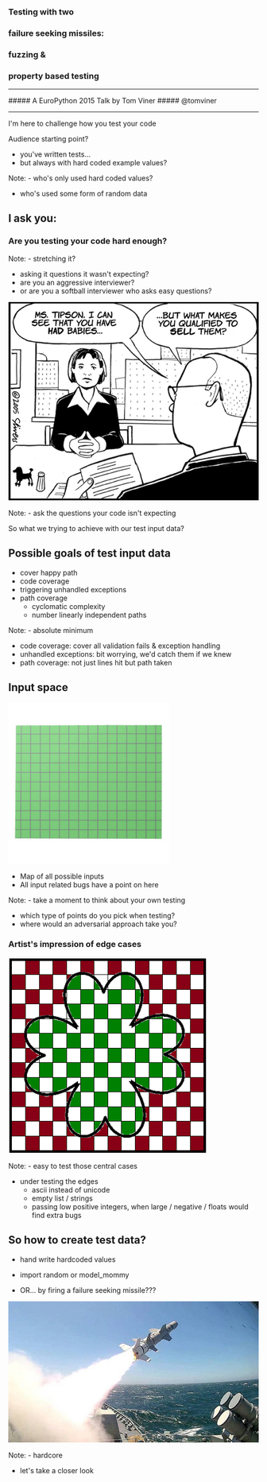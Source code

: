 ### Testing with two
### failure seeking missiles:
### fuzzing &
### property based testing
<hr>
##### A EuroPython 2015 Talk by Tom Viner
##### @tomviner

---

I'm here to challenge how you test your code


Audience starting point?
- you've written tests...
- but always with hard coded example values?

Note: - who's only used hard coded values?
- who's used some form of random data


## I ask you:

### Are you testing your code hard enough?

Note: - stretching it?
- asking it questions it wasn't expecting?
- are you an aggressive interviewer?
- or are you a softball interviewer who asks easy questions?


![interview](images/interview.png)

Note: - ask the questions your code isn't expecting


So what we trying to achieve with our test input data?


## Possible goals of test input data

- cover happy path
- code coverage
- triggering unhandled exceptions
- path coverage
    - cyclomatic complexity
    - number linearly independent paths

Note: - absolute minimum
- code coverage: cover all validation fails & exception handling
- unhandled exceptions: bit worrying, we'd catch them if we knew
- path coverage: not just lines hit but path taken


## Input space

![graph](images/graph.jpg)
- Map of all possible inputs
- All input related bugs have a point on here

Note: - take a moment to think about your own testing
- which type of points do you pick when testing?
- where would an adversarial approach take you?


### Artist's impression of edge cases
![shamrock](images/shamrock.png)

Note: - easy to test those central cases
- under testing the edges
    - ascii instead of unicode
    - empty list / strings
    - passing low positive integers, when large / negative / floats would find extra bugs


## So how to create test data?

- hand write hardcoded values
<!-- -- class="fragment" -->
- import random or model_mommy
<!-- -- class="fragment" -->
- OR... by firing a failure seeking missile???
<!-- -- class="fragment" -->
![missile](images/missile.jpg)
<!-- -- class="fragment" -->

Note: - hardcore
- let's take a closer look